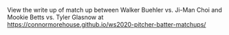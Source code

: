 View the write up of match up between Walker Buehler vs. Ji-Man Choi and Mookie Betts vs. Tyler Glasnow at https://connormorehouse.github.io/ws2020-pitcher-batter-matchups/
